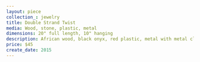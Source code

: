 ```yaml
---
layout: piece
collection_: jewelry
title: Double Strand Twist
media: Wood, stone, plastic, metal
dimensions: 20" full length, 10" hanging
description: African wood, black onyx, red plastic, metal with metal clasp.
price: $45
create_date: 2015
---
```

